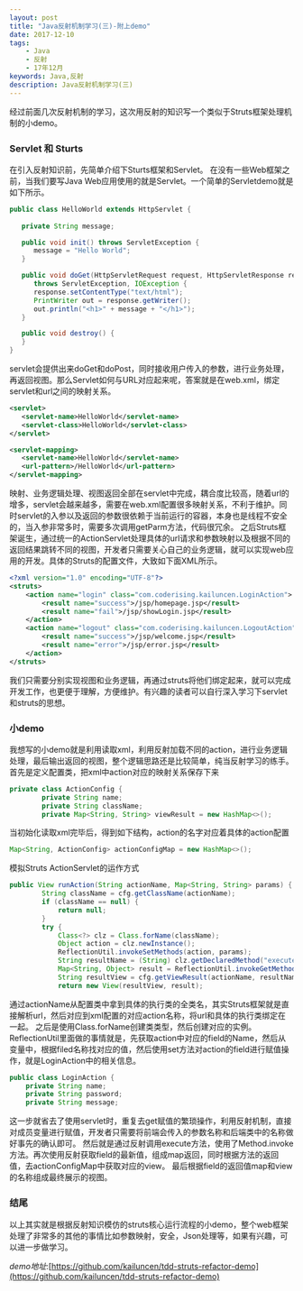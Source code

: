 ```yaml
---
layout: post
title: "Java反射机制学习(三)-附上demo"
date: 2017-12-10
tags:
    - Java
    - 反射
    - 17年12月
keywords: Java,反射
description: Java反射机制学习(三)
---
```

经过前面几次反射机制的学习，这次用反射的知识写一个类似于Struts框架处理机制的小demo。

### Servlet 和 Sturts
在引入反射知识前，先简单介绍下Sturts框架和Servlet。
在没有一些Web框架之前，当我们要写Java Web应用使用的就是Servlet。一个简单的Servletdemo就是如下所示。
```java
public class HelloWorld extends HttpServlet {
 
   private String message;

   public void init() throws ServletException {
      message = "Hello World";
   }

   public void doGet(HttpServletRequest request, HttpServletResponse response)
      throws ServletException, IOException {
      response.setContentType("text/html");
      PrintWriter out = response.getWriter();
      out.println("<h1>" + message + "</h1>");
   }

   public void destroy() {
   }
}
```
servlet会提供出来doGet和doPost，同时接收用户传入的参数，进行业务处理，再返回视图。那么Servlet如何与URL对应起来呢，答案就是在web.xml，绑定servlet和url之间的映射关系。
```xml
<servlet>
   <servlet-name>HelloWorld</servlet-name>
   <servlet-class>HelloWorld</servlet-class>
</servlet>

<servlet-mapping>
   <servlet-name>HelloWorld</servlet-name>
   <url-pattern>/HelloWorld</url-pattern>
</servlet-mapping>
```
映射、业务逻辑处理、视图返回全部在servlet中完成，耦合度比较高，随着url的增多，servlet会越来越多，需要在web.xml配置很多映射关系，不利于维护。同时servlet的入参以及返回的参数很依赖于当前运行的容器，本身也是线程不安全的，当入参非常多时，需要多次调用getParm方法，代码很冗余。
之后Struts框架诞生，通过统一的ActionServlet处理具体的url请求和参数映射以及根据不同的返回结果跳转不同的视图，开发者只需要关心自己的业务逻辑，就可以实现web应用的开发。具体的Struts的配置文件，大致如下面XML所示。
```xml
<?xml version="1.0" encoding="UTF-8"?>
<struts>
    <action name="login" class="com.coderising.kailuncen.LoginAction">
        <result name="success">/jsp/homepage.jsp</result>
        <result name="fail">/jsp/showLogin.jsp</result>
    </action>
    <action name="logout" class="com.coderising.kailuncen.LogoutAction">
    	<result name="success">/jsp/welcome.jsp</result>
    	<result name="error">/jsp/error.jsp</result>
    </action>
</struts>
```
我们只需要分别实现视图和业务逻辑，再通过struts将他们绑定起来，就可以完成开发工作，也更便于理解，方便维护。有兴趣的读者可以自行深入学习下servlet和struts的思想。

### 小demo
我想写的小demo就是利用读取xml，利用反射加载不同的action，进行业务逻辑处理，最后输出返回的视图，整个逻辑思路还是比较简单，纯当反射学习的练手。
首先是定义配置类，把xml中action对应的映射关系保存下来
```java
private class ActionConfig {
		private String name;
		private String className;
		private Map<String, String> viewResult = new HashMap<>();
```
当初始化读取xml完毕后，得到如下结构，action的名字对应着具体的action配置
```java
Map<String, ActionConfig> actionConfigMap = new HashMap<>();
```
模拟Struts ActionServlet的运作方式
```java
public View runAction(String actionName, Map<String, String> params) {
		String className = cfg.getClassName(actionName);
		if (className == null) {
			return null;
		}
		try {
			Class<?> clz = Class.forName(className);
			Object action = clz.newInstance();
			ReflectionUtil.invokeSetMethods(action, params);
			String resultName = (String) clz.getDeclaredMethod("execute").invoke(action);
			Map<String, Object> result = ReflectionUtil.invokeGetMethods(action);
			String resultView = cfg.getViewResult(actionName, resultName);
			return new View(resultView, result);
```
通过actionName从配置类中拿到具体的执行类的全类名，其实Struts框架就是直接解析url，然后对应到xml配置的对应action名称，将url和具体的执行类绑定在一起。
之后是使用Class.forName创建类类型，然后创建对应的实例。ReflectionUtil里面做的事情就是，先获取action中对应的field的Name，然后从变量中，根据filed名称找对应的值，然后使用set方法对action的field进行赋值操作，就是LoginAction中的相关信息。
```java
public class LoginAction {
	private String name;
	private String password;
	private String message;
```
这一步就省去了使用servlet时，重复去get赋值的繁琐操作，利用反射机制，直接对成员变量进行赋值，开发者只需要将前端会传入的参数名称和后端类中的名称做好事先的确认即可。
然后就是通过反射调用execute方法，使用了Method.invoke方法。再次使用反射获取field的最新值，组成map返回，同时根据方法的返回值，去actionConfigMap中获取对应的view。
最后根据field的返回值map和view的名称组成最终展示的视图。

### 结尾
以上其实就是根据反射知识模仿的struts核心运行流程的小demo，整个web框架处理了非常多的其他的事情比如参数映射，安全，Json处理等，如果有兴趣，可以进一步做学习。


*demo地址*:[https://github.com/kailuncen/tdd-struts-refactor-demo](https://github.com/kailuncen/tdd-struts-refactor-demo)
